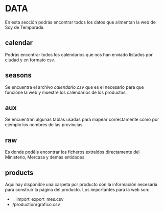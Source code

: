 # DATA
En esta sección podrás encontrar todos los datos que alimentan la web de Soy de Temporada.

## calendar
Podrás encontrar todos los calendarios que nos han enviado listados por ciudad y en formato csv.

## seasons
Se encuentra el archivo _calendario.csv_ que es el necesario para que funcione la web y muestre los calendarios de los productos.

## aux
Se encuentran algunas tablas usadas para mapear correctamente como por ejemplo los nombres de las provincias.

## raw
Es donde podéis encontrar los ficheros extraídos directamente del Ministerio, Mercasa y demás entidades.

## products
Aquí hay disponible una carpeta por producto con la información necesaria para construir la página del producto. Los importantes para la web son:
* __import_export_mes.csv
* /production/grafico.csv

